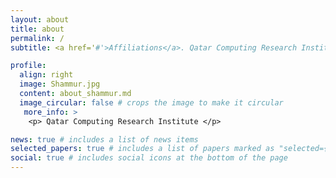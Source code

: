 ```yaml
---
layout: about
title: about
permalink: /
subtitle: <a href='#'>Affiliations</a>. Qatar Computing Research Institute

profile:
  align: right
  image: Shammur.jpg
  content: about_shammur.md
  image_circular: false # crops the image to make it circular
   more_info: >
    <p> Qatar Computing Research Institute </p>

news: true # includes a list of news items
selected_papers: true # includes a list of papers marked as "selected={true}"
social: true # includes social icons at the bottom of the page
---
```







